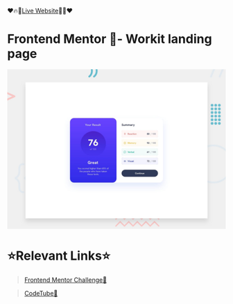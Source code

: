 ❤️🔥🔗[Live Website](https://flashscript-resultssummarycomponent.netlify.app/)🔗🔥❤️

# Frontend Mentor 🧭- Workit landing page
![Design preview for the Blog preview card coding challenge](./src/assets/screenshots/desktop-preview.jpg)

# ⭐Relevant Links⭐
> [Frontend Mentor Challenge🧐](https://www.frontendmentor.io/challenges/results-summary-component-CE_K6s0maV)

>[CodeTube💖](https://codetube-flashscript.netlify.app/)</h1>